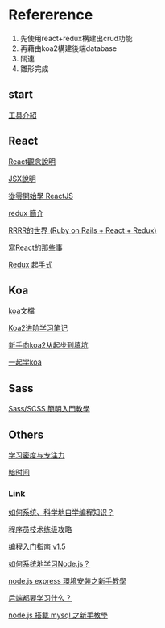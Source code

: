 # Refererence
1. 先使用react+redux構建出crud功能
2. 再藉由koa2構建後端database
3. 關連
4. 雛形完成

## start

[工具介紹](https://blog.miniasp.com/post/2015/08/13/essential-frontend-tools-2015.aspx) 





## React

[React觀念說明](https://j6qup3.github.io/2016/08/06/%E7%8C%B4%E5%AD%90%E4%B9%9F%E8%83%BD%E7%9C%8B%E6%87%82%E7%9A%84-React-%E6%95%99%E5%AD%B8-1/)


[JSX說明](http://blog.techbridge.cc/2016/04/21/react-jsx-introduction/#%E4%BA%8C%E3%80%81JSX-%E7%94%A8%E6%B3%95%E6%91%98%E8%A6%81)

[從零開始學 ReactJS](https://www.gitbook.com/book/kdchang/react101/details)

[redux 簡介](http://huli.logdown.com/posts/294037-javascript-redux-basic-tutorial)

[ RRRR的世界 (Ruby on Rails + React + Redux)](http://ithelp.ithome.com.tw/articles/10186143)

[寫React的那些事](http://ithelp.ithome.com.tw/articles/10184585)

[Redux 起手式](https://jigsawye.com/2015/11/29/instruction-with-redux/)

## Koa

[koa文檔](https://github.com/guo-yu/koa-guide)

[Koa2进阶学习笔记](https://chenshenhai.github.io/koa2-note/)

[新手向koa2从起步到填坑](http://www.jianshu.com/p/6b816c609669)

[一起学koa](http://17koa.com/koa-generator-examples/)

## Sass

[Sass/SCSS 簡明入門教學](http://blog.techbridge.cc/2017/06/30/sass-scss-tutorial-introduction/)

## Others 

[学习密度与专注力](http://mindhacks.cn/2007/05/24/learn-to-focus/)

[暗时间](http://mindhacks.cn/2009/12/20/dark-time/)

### Link
[如何系统、科学地自学编程知识？](https://www.zhihu.com/question/20837356)

[程序员技术练级攻略](https://coolshell.cn/articles/4990.html)

[编程入门指南 v1.5](https://zhuanlan.zhihu.com/p/19959253)

[如何系统地学习Node.js？](https://www.zhihu.com/question/21567720)

[node.js express 環境安裝之新手教學](https://dotblogs.com.tw/explooosion/2016/06/11/213626)

[后端都要学习什么？](https://www.zhihu.com/question/24952874/answer/78366087)

[node.js 搭載 mysql 之新手教學](https://dotblogs.com.tw/explooosion/2016/07/18/010601)



